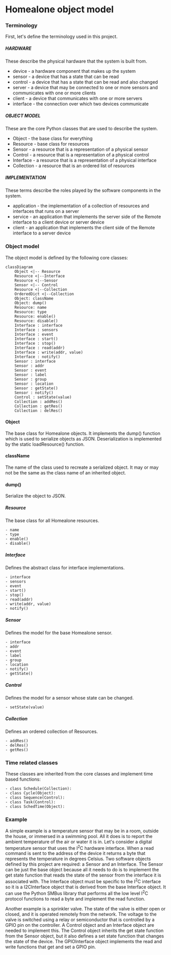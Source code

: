 # Homealone object model

### Terminology

First, let's define the terminology used in this project.

##### HARDWARE
These describe the physical hardware that the system is built from.

- device - a hardware component that makes up the system
- sensor - a device that has a state that can be read
- control - a device that has a state that can be read and also changed
- server - a device that may be connected to one or more sensors and communicates with one or more clients
- client - a device that communicates with one or more servers
- interface - the connection over which two devices communicate

##### OBJECT MODEL
These are the core Python classes that are used to describe the system.

- Object - the base class for everything
- Resource - base class for resources
- Sensor - a resource that is a representation of a physical sensor
- Control - a resource that is a representation of a physical control
- Interface - a resource that is a representation of a physical interface
- Collection - a resource that is an ordered list of resources

##### IMPLEMENTATION
These terms describe the roles played by the software components in the system.

- application - the implementation of a collection of resources and interfaces that runs on a server
- service - an application that implements the server side of the Remote interface to a client device or server device
- client - an application that implements the client side of the Remote interface to a server device


### Object model
The object model is defined by the following core classes:

```mermaid
classDiagram
	Object <|-- Resource
	Resource <|--Interface
	Resource <|--Sensor
	Sensor <|-- Control
	Resource <|--Collection
	OrderedDict <|--Collection
	Object: className
	Object: dump()
	Resource: name
	Resource: type
	Resource: enable()
	Resource: disable()
	Interface : interface
	Interface : sensors
	Interface : event
	Interface : start()
	Interface : stop()
	Interface : read(addr)
	Interface : write(addr, value)
	Interface : notify()
	Sensor : interface
	Sensor : addr
	Sensor : event
	Sensor : label
	Sensor : group
	Sensor : location
	Sensor : getState()
	Sensor : notify()
	Control : setState(value)
	Collection : addRes()
	Collection : getRes()
	Collection : delRes()
```

#### Object
The base class for Homealone objects.  It implements the dump() function which is used to serialize objects as JSON.  Deserialization is implemented by the static loadResource() function.

#### className
The name of the class used to recreate a serialized object.  It may or may not be the same as the class name of an inherited object.
#### dump()
Serialize the object to JSON.

##### Resource
The base class for all Homealone resources.

    - name
	- type
	- enable()
	- disable()

##### Interface
Defines the abstract class for interface implementations.

    - interface
    - sensors
    - event
    - start()
    - stop()
    - read(addr)
    - write(addr, value)
    - notify()

##### Sensor
Defines the model for the base Homealone sensor.

    - interface
    - addr
    - event
    - label
    - group
    - location
    - notify()
    - getState()

##### Control
Defines the model for a sensor whose state can be changed.

    - setState(value)

##### Collection
Defines an ordered collection of Resources.

	- addRes()
	- delRes()
	- getRes()

### Time related classes
These classes are inherited from the core classes and implement time based functions:

	- class Schedule(Collection):
    - class Cycle(Object):
	- class Sequence(Control):
	- class Task(Control):
    - class SchedTime(Object):

### Example
A simple example is a temperature sensor that may be in a room, outside the house, or immersed in a swimming pool.  All it does is to report the ambient temperature of the air or water it is in.  Let's consider a digital temperature sensor that uses the I<sup>2</sup>C hardware interface.  When a read command is sent to the address of the device it returns a byte that represents the temperature in degrees Celsius.  Two software objects defined by this project are required: a Sensor and an Interface.  The Sensor can be just the base object because all it needs to do is to implement the get state function that reads the state of the sensor from the interface it is associated with.  The Interface object must be specific to the I<sup>2</sup>C interface so it is a I2CInterface object that is derived from the base Interface object.  It can use the Python SMBus library that performs all the low level I<sup>2</sup>C protocol functions to read a byte and implement the read function.

Another example is a sprinkler valve.  The state of the valve is either open or closed, and it is operated remotely from the network.  The voltage to the valve is switched using a relay or semiconductor that is controlled by a GPIO pin on the controller.  A Control object and an Interface object are needed to implement this.  The Control object inherits the get state function from the Sensor object, but it also defines a set state function that changes the state of the device.  The GPIOInterface object implements the read and write functions that get and set a GPIO pin.
